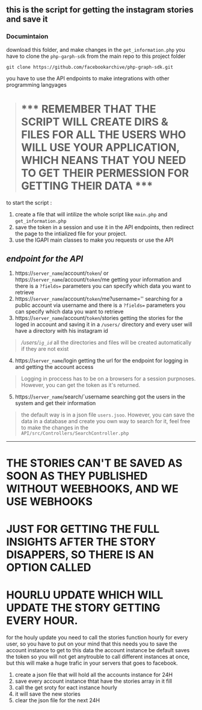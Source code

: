 ## this is the script for getting the instagram stories and save it
### Documintaion

download this folder, and make changes in the `get_information.php`
you have to clone the `php-garph-sdk` from the main repo to this project folder
```
git clone https://github.com/facebookarchive/php-graph-sdk.git
```
you have to use the API endpoints to make integrations with other programming langyages

> # *** REMEMBER THAT THE SCRIPT WILL CREATE DIRS & FILES FOR ALL THE USERS WHO WILL USE YOUR APPLICATION, WHICH NEANS THAT YOU NEED TO GET THEIR PERMESSION FOR GETTING THEIR DATA ***

to start the script :

1. create a file that will intilize the whole script like `main.php` and `get_information.php`
2. save the token in a session and use it in the API endpoints, then redirect the page to the intialized file for your project.
3. use the IGAPI main classes to make you requests or use the API

## *endpoint for the API*

1. https://`server_name`/account/`token`/ or https://`server_name`/account/`token`/me 
getting your information and there is a `?fields=` parameters you can specify which data you want to retrieve
2. https://`server_name`/account/`token`/me?username=''
searching for a public account via username and there is a `?fields=` parameters you can specify which data you want to retrieve
3. https://`server_name`/account/`token`/stories
getting the stories for the loged in account and saving it in a `/users/` directory and every user will have a directory with his instagram id
> */users/`ig_id`* all the directories and files will be created automatically if they are not exist
4. https://`server_name`/login
getting the url for the endpoint for logging in and getting the account access
> Logging in proccess has to be on a browsers for a session purpnoses. However, you can get the token as it's returned.
5. https://`server_name`/search/`username
searching got the users in the system and get their information
> the default way is in a json file `users.jsoo`. However, you can save the data in a database and create you own way to search for it, feel free to make the changes in the `API/src/Controllers/SearchController.php`

---------------------------------------------------------------------------------------------

# THE STORIES CAN'T BE SAVED AS SOON AS THEY PUBLISHED WITHOUT WEEBHOOKS, AND WE USE WEBHOOKS
# JUST FOR GETTING THE FULL INSIGHTS AFTER THE STORY DISAPPERS, SO THERE IS AN OPTION CALLED
# HOURLU UPDATE WHICH WILL UPDATE THE STORY GETTING EVERY HOUR.

for the houly update you need to call the stories function hourly for every user, so you
have to put on your mind that this needs you to save the account instance to get to this data
the account instance be default saves the token so you will not get anytrouble to call different
instances at once, but this will make a huge trafic in your servers that goes to facebook.

1. create a json file that will hold all the accounts instance for 24H
2. save every account instance thtat have the stories array in it fill
3. call the get sroty for eact instance hourly
4. it will save the new stories
5. clear the json file for the next 24H
